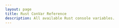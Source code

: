 ```yaml
---
layout: page
title: Rust ConVar Reference
description: All available Rust console variables.
---
```


<script setup>
    import RustConvarsIndex from '@/components/RustConvarsIndex.vue'
</script>

<RustConvarsIndex />
